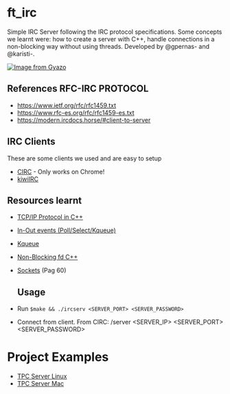 # ft_irc
Simple IRC Server following the IRC protocol specifications. Some concepts we learnt were: how to create a server with C++, handle connections in a non-blocking way without using threads.
Developed by @gpernas- and @karisti-.

[![Image from Gyazo](https://i.gyazo.com/175f5e05408824fa0f46a7feccb27697.gif)](https://gyazo.com/175f5e05408824fa0f46a7feccb27697)

## References RFC-IRC PROTOCOL
- https://www.ietf.org/rfc/rfc1459.txt
- https://www.rfc-es.org/rfc/rfc1459-es.txt
- https://modern.ircdocs.horse/#client-to-server

## IRC Clients
These are some clients we used and are easy to setup
- [CIRC](https://chrome.google.com/webstore/detail/circ/bebigdkelppomhhjaaianniiifjbgocn) - Only works on Chrome! 
- [kiwiIRC](https://kiwiirc.com/)

## Resources learnt
- [TCP/IP Protocol in C++](https://lenngro.github.io/how-to/2021/01/05/Simple-TCPIP-Server-Cpp/)
- [In-Out events (Poll/Select/Kqueue)](https://nima101.github.io/io_multiplexing)
- [Kqueue](https://dev.to/frevib/a-tcp-server-with-kqueue-527)
- [Non-Blocking fd C++](https://www.linuxtoday.com/blog/blocking-and-non-blocking-i-0/)
- [Sockets](https://beej.us/guide/bgnet/pdf/bgnet_usl_c_1.pdf) (Pag 60)

  ## Usage
- Run `$make && ./ircserv <SERVER_PORT> <SERVER_PASSWORD>`
- Connect from client. From CIRC: /server <SERVER_IP> <SERVER_PORT> <SERVER_PASSWORD>

<!--
## CONCEPTS
* BSD Sockets
* Receive commands via recv()
* Check Alive status with PINGS that must be responded with /PONG time()
* Concurrency run() livelock
* Multithreading -> main
                    send() [OPTIONAL]
                    receive()
* Serializacion
-->
# Project Examples
- [TPC Server Linux](https://www.youtube.com/watch?v=cNdlrbZSkyQ)
- [TPC Server Mac](https://www.youtube.com/watch?v=F3iIGUiW27Q)

<!--
/*

pass 12
nick karisti1
user karisti2 0 * :Kepa
join #aaaa,#bbbb


pass 12
nick gpernas1
user gpernas2 0 * :Gonzalo
join #aaaa,#bbbb

pass 12
nick gpernas
user gpernas1 0 * :Gonzalo
join #test

*/


https://modern.ircdocs.horse/#connection-setup

nc irc.irc-hispano.org 6667
lsof -t -i tcp:6667 | xargs kill



https://github.com/abambi-abambi/irc_server/blob/master/additional_materials/checklist_ft_irc_en.pdf

join #1,#2,#3,#4,#5,#6,#7,#8,#9,#10,#11,#12,#13

-->
